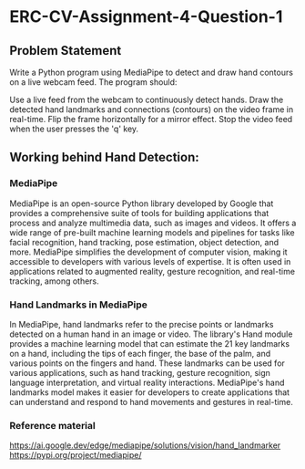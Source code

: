 # ERC-CV-Assignment-4-Question-1



## Problem Statement

Write a Python program using MediaPipe to detect and draw hand contours on a live webcam feed. The program should:

Use a live feed from the webcam to continuously detect hands.
Draw the detected hand landmarks and connections (contours) on the video frame in real-time.
Flip the frame horizontally for a mirror effect.
Stop the video feed when the user presses the 'q' key.


## Working behind Hand Detection:

### MediaPipe
MediaPipe is an open-source Python library developed by Google that provides a comprehensive suite of tools for building applications that process and analyze multimedia data, such as images and videos. It offers a wide range of pre-built machine learning models and pipelines for tasks like facial recognition, hand tracking, pose estimation, object detection, and more. MediaPipe simplifies the development of computer vision, making it accessible to developers with various levels of expertise. It is often used in applications related to augmented reality, gesture recognition, and real-time tracking, among others.

### Hand Landmarks in MediaPipe
In MediaPipe, hand landmarks refer to the precise points or landmarks detected on a human hand in an image or video. The library's Hand module provides a machine learning model that can estimate the 21 key landmarks on a hand, including the tips of each finger, the base of the palm, and various points on the fingers and hand. These landmarks can be used for various applications, such as hand tracking, gesture recognition, sign language interpretation, and virtual reality interactions. MediaPipe's hand landmarks model makes it easier for developers to create applications that can understand and respond to hand movements and gestures in real-time.

### Reference material
https://ai.google.dev/edge/mediapipe/solutions/vision/hand_landmarker
https://pypi.org/project/mediapipe/